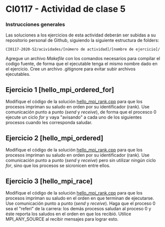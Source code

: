 # CI0117 - Actividad de clase 5

### Instrucciones generales

Las soluciones a los ejercicios de esta actividad deberán ser subidas a su repositorio personal de Github, siguiendo la siguiente estructura de folders:

```
CI0117-2020-S2/acividades/[número de actividad]/[nombre de ejercicio]/
```

Agregue un archivo *Makefile* con los comandos necesarios para compilar el codigo fuente, de forma que el ejecutable tenga el mismo nombre dado en el ejercicio. Cree un archivo .gitignore para evitar subir archivos ejecutables.

## Ejercicio 1 [hello_mpi_ordered_for]

Modifique el código de la solución [hello_mpi_rank.cpp](https://github.com/jocan3/CI9117-2020-S2/blob/master/Ejemplos%20de%20clase/11_MPI/hello_mpi_rank/hello_mpi_rank.cpp) para que los procesos impriman su saludo en orden por su identificador (rank). Use comunicación punto a punto (*send* y *receive*), de forma que el procesco 0 ejecute un ciclo *for* y vaya "avisando" a cada uno de los siguientes procesos cuando les corresponda saludar.

## Ejercicio 2 [hello_mpi_ordered]

Modifique el código de la solución [hello_mpi_rank.cpp](https://github.com/jocan3/CI9117-2020-S2/blob/master/Ejemplos%20de%20clase/11_MPI/hello_mpi_rank/hello_mpi_rank.cpp) para que los procesos impriman su saludo en orden por su identificador (rank). Use comunicación punto a punto (*send* y *receive*) pero sin utilizar ningún ciclo *for*, sino que los procesos se sicronicen entre ellos.

## Ejercicio 3 [hello_mpi_race]

Modifique el código de la solución [hello_mpi_rank.cpp](https://github.com/jocan3/CI9117-2020-S2/blob/master/Ejemplos%20de%20clase/11_MPI/hello_mpi_rank/hello_mpi_rank.cpp) para que los procesos impriman su saludo en el orden en que terminan de ejecutarse. Use comunicación punto a punto (*send* y *receive*). Haga que el proceso 0 sea el "referi" de la carrera: los demás procesos saludan al proceso 0 y éste reporta los saludos en el orden en que los recibió. Utilice MPI_ANY_SOURCE al recibir mensajes para lograr esto.
